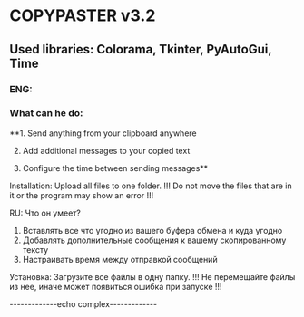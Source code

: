 # COPYPASTER v3.2

## Used libraries: Colorama, Tkinter, PyAutoGui, Time

### ENG: 
### What can he do:

**1. Send anything from your clipboard anywhere

2. Add additional messages to your copied text

3. Сonfigure the time between sending messages**

Installation:
Upload all files to one folder.
!!! Do not move the files that are in it or the program may show an error !!!

RU:
Что он умеет?
1. Вставлять все что угодно из вашего буфера обмена и куда угодно
2. Добавлять дополнительные сообщения к вашему скопированному тексту
3. Настраивать время между отправкой сообщений

Установка:
Загрузите все файлы в одну папку.
!!! Не перемещайте файлы из нее, иначе может появиться ошибка при запуске !!!

-------------echo complex-------------
